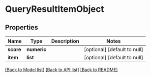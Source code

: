 # QueryResultItemObject

## Properties
Name | Type | Description | Notes
------------ | ------------- | ------------- | -------------
**score** | **numeric** |  | [optional] [default to null]
**item** | **list** |  | [optional] [default to null]

[[Back to Model list]](../README.md#documentation-for-models) [[Back to API list]](../README.md#documentation-for-api-endpoints) [[Back to README]](../README.md)


